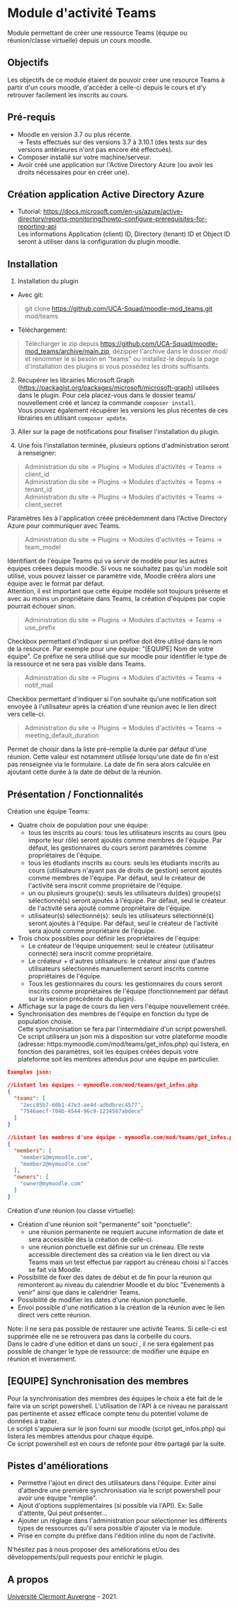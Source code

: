 Module d'activité Teams
==================================
Module permettant de créer une ressource Teams (équipe ou réunion/classe virtuelle) depuis un cours moodle.

Objectifs
------------
Les objectifs de ce module étaient de pouvoir créer une resource Teams à partir d'un cours moodle, d'accéder à celle-ci depuis le cours et d'y retrouver facilement les inscrits au cours. 

Pré-requis
------------
- Moodle en version 3.7 ou plus récente.<br/>
-> Tests effectués sur des versions 3.7 à 3.10.1 (des tests sur des versions antérieures n'ont pas encore été effectués).<br/>
- Composer installé sur votre machine/serveur.
- Avoir créé une application sur l'Active Directory Azure (ou avoir les droits nécessaires pour en créer une).

Création application Active Directory Azure
------------
- Tutorial: <a href="https://docs.microsoft.com/en-us/azure/active-directory/reports-monitoring/howto-configure-prerequisites-for-reporting-api" target="_blank">https://docs.microsoft.com/en-us/azure/active-directory/reports-monitoring/howto-configure-prerequisites-for-reporting-api</a> <br/>
Les informations Application (client) ID, Directory (tenant) ID et Object ID seront à utiliser dans la configuration du plugin moodle. 


Installation
------------
1. Installation du plugin

- Avec git:
> git clone https://github.com/UCA-Squad/moodle-mod_teams.git mod/teams

- Téléchargement:
> Télécharger le zip depuis https://github.com/UCA-Squad/moodle-mod_teams/archive/main.zip, dézipper l'archive dans le dossier mod/ et renommer le si besoin en "teams" ou installez-le depuis la page d'installation des plugins si vous possédez les droits suffisants.

2. Récupérer les librairies Microsoft Graph (https://packagist.org/packages/microsoft/microsoft-graph) utilisées dans le plugin. Pour cela placez-vous dans le dossier teams/ nouvellement créé et lancez la commande ```composer install```.<br/>
Vous pouvez également récupérer les versions les plus récentes de ces librairies en utilisant ```composer update```.
  
3. Aller sur la page de notifications pour finaliser l'installation du plugin.

4. Une fois l'installation terminée, plusieurs options d'administration seront à renseigner:

> Administration du site -> Plugins -> Modules d'activités -> Teams -> client_id<br/>
> Administration du site -> Plugins -> Modules d'activités -> Teams -> tenant_id<br/>
> Administration du site -> Plugins -> Modules d'activités -> Teams -> client_secret

Paramètres liés à l'application créée précédemment dans l'Active Directory Azure pour communiquer avec Teams.

> Administration du site -> Plugins -> Modules d'activités -> Teams -> team_model

Identifiant de l'équipe Teams qui va servir de modèle pour les autres équipes créees depuis moodle. Si vous ne souhaitez pas qu'un modèle soit utilisé, vous pouvez laisser ce paramètre vide, Moodle crééra alors une équipe avec le format par défaut.<br/>
Attention, il est important que cette équipe modèle soit toujours présente et avec au moins un propriétaire dans Teams, la création d'équipes par copie pourrait échouer sinon.

> Administration du site -> Plugins -> Modules d'activités -> Teams -> use_prefix 

Checkbox permettant d'indiquer si un préfixe doit être utilisé dans le nom de la resource. Par exemple pour une équipe: "[EQUIPE] Nom de votre équipe". Ce préfixe ne sera utilisé que sur moodle pour identifier le type de la ressource et ne sera pas visible dans Teams.

> Administration du site -> Plugins -> Modules d'activités -> Teams -> notif_mail

Checkbox permettant d'indiquer si l'on souhaite qu'une notification soit envoyée à l'utilisateur après la création d'une réunion avec le lien direct vers celle-ci.

> Administration du site -> Plugins -> Modules d'activités -> Teams -> meeting_default_duration
 
Permet de choisir dans la liste pré-remplie la durée par défaut d'une réunion. Cette valeur est notamment utilisée lorsqu'une date de fin n'est pas renseignée via le formulaire. La date de fin sera alors calculée en ajoutant cette durée à la date de début de la réunion.


Présentation / Fonctionnalités
------------
<p>Création une équipe Teams:</p>

- Quatre choix de population pour une équipe:  
  - tous les inscrits au cours: tous les utilisateurs inscrits au cours (peu importe leur rôle) seront ajoutés comme membres de l'équipe. Par défaut, les gestionnaires du cours seront paramétrés comme propriétaires de l'équipe.
  - tous les étudiants inscrits au cours: seuls les étudiants inscrits au cours (utilisateurs n'ayant pas de droits de gestion) seront ajoutés comme membres de l'équipe. Par défaut, seul le créateur de l'activité sera inscrit comme propriétaire de l'équipe.
  - un ou plusieurs groupe(s): seuls les utilisateurs du(des) groupe(s) sélectionné(s) seront ajoutés à l'équipe. Par défaut, seul le créateur de l'activité sera ajouté comme propriétaire de l'équipe.
  - utilisateur(s) sélectionné(s): seuls les utilisateurs sélectionné(s) seront ajoutés à l'équipe. Par défaut, seul le créateur de l'activité sera ajouté comme propriétaire de l'équipe.
- Trois choix possibles pour définir les propriétaires de l'équipe:
  - Le créateur de l'équipe uniquement: seul le créateur (utilisateur connecté) sera inscrit comme propriétaire.
  - Le créateur + d'autres utilisateurs: le créateur ainsi que d'autres utilisateurs sélectionnés manuellement seront inscrits comme propriétaires de l'équipe.
  - Tous les gestionnaires du cours: les gestionnaires du cours seront inscrits comme propriétaires de l'équipe (fonctionnement par défaut sur la version précédente du plugin).
- Affichage sur la page de cours du lien vers l'équipe nouvellement créée.
- Synchronisation des membres de l'équipe en fonction du type de population choisie.<br/>
Cette synchronisation se fera par l'intermédiaire d'un script powershell. Ce script utilisera un json mis à disposition sur votre plateforme moodle (adresse: https:mymoodle.com/mod/teams/get_infos.php) qui listera, en fonction des paramètres, soit les équipes créées depuis votre plateforme soit les membres attendus pour une équipe en particulier.
```json
Exemples json:

//Listant les équipes - mymoodle.com/mod/teams/get_infos.php
{
  "teams": [
    "2ecc85b7-60b1-47e3-ae4d-adbdbrec4577",
    "7546aecf-704b-4544-96c9-1234567abdece"
  ]
}

//Listant les membres d'une équipe - mymoodle.com/mod/teams/get_infos.php?team_id=2ecc85b7-60b1-47e3-ae4d-adbdbrec4577
{
  "members": [
    "member1@mymoodle.com",
    "member2@mymoodle.com"
  ],
  "owners": [
    "owner@mymoodle.com"
  ]
}
```
<p>Création d'une réunion (ou classe virtuelle):</p>

- Création d'une réunion soit "permanente" soit "ponctuelle":
  - une réunion permanente ne requiert aucune information de date et sera accessible dès la création de celle-ci.
  - une réunion ponctuelle est définie sur un créneau. Elle reste accessible directement dès sa création via le lien direct ou via Teams mais un test effectué par rapport au créneau choisi si l'accès se fait via Moodle.
- Possibilité de fixer des dates de début et de fin pour la réunion qui remonteront au niveau du calendrier Moodle et du bloc "Evénements à venir" ainsi que dans le calendrier Teams.
- Possibilité de modifier les dates d'une réunion ponctuelle.
- Envoi possible d'une notification à la création de la réunion avec le lien direct vers cette réunion.

<p>Note: il ne sera pas possible de restaurer une activité Teams. Si celle-ci est supprimée elle ne se retrouvera pas dans la corbeille du cours.<br/>
Dans le cadre d'une édition et dans un souci , il ne sera également pas possible de changer le type de ressource: de modifier une équipe en réunion et inversement.</p>

[EQUIPE] Synchronisation des membres
-----

Pour la synchronisation des membres des équipes le choix a été fait de le faire via un script powershell. L'utilisation de l'API à ce niveau ne paraissant pas pertinente et assez efficace compte tenu du potentiel volume de données à traiter.<br/>
Le script s'appuiera sur le json fourni sur moodle (script get_infos.php) qui listera les membres attendus pour chaque équipe.<br/>
Ce script powershell est en cours de refonte pour être partagé par la suite.

Pistes d'améliorations
-----
- Permettre l'ajout en direct des utilisateurs dans l'équipe. Eviter ainsi d'attendre une première synchronisation via le script powershell pour avoir une équipe "remplie".
- Ajout d'options supplémentaires (si possible via l'API). Ex: Salle d'attente, Qui peut présenter...
- Ajouter un réglage dans l'administration pour sélectionner les différents types de ressources qu'il sera possible d'ajouter via le module.
- Prise en compte du préfixe dans l'édition inline du nom de l'activité.
<p>N'hésitez pas à nous proposer des améliorations et/ou des développements/pull requests pour enrichir le plugin.</p>  

A propos
------
<a href="https://www.uca.fr">Université Clermont Auvergne</a> - 2021.<br/>
